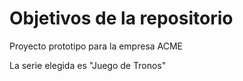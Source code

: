 # Objetivos de la repositorio

Proyecto prototipo para la empresa ACME

La serie elegida es "Juego de Tronos"



